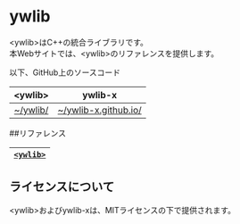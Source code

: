 # ywlib

\<ywlib>はC++の統合ライブラリです。<br>
本Webサイトでは、\<ywlib>のリファレンスを提供します。<br>

以下、GitHub上のソースコード<br>

| \<ywlib> | ywlib-x |
| :------: | :-----: |
|[~/ywlib/](https://github.com/ywlib-x/ywlib/)|[~/ywlib-x.github.io/](https://github.com/ywlib-x/ywlib-x.github.io/)|

##リファレンス

|[`<ywlib>`](ywlib.md)|
|----|

## ライセンスについて

\<ywlib>およびywlib-xは、MITライセンスの下で提供されます。
